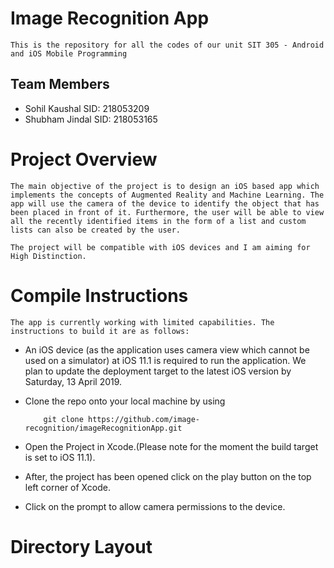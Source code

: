 # Image Recognition App
	This is the repository for all the codes of our unit SIT 305 - Android and iOS Mobile Programming

## Team Members
- Sohil Kaushal SID: 218053209
- Shubham Jindal SID: 218053165

# Project Overview
	The main objective of the project is to design an iOS based app which implements the concepts of Augmented Reality and Machine Learning. The app will use the camera of the device to identify the object that has been placed in front of it. Furthermore, the user will be able to view all the recently identified items in the form of a list and custom lists can also be created by the user.

	The project will be compatible with iOS devices and I am aiming for High Distinction.

# Compile Instructions
    The app is currently working with limited capabilities. The instructions to build it are as follows:
- An iOS device (as the application uses camera view which cannot be used on a simulator) at iOS 11.1 is required to run the application. We plan to update the deployment target to the latest iOS version by Saturday, 13 April 2019.

- Clone the repo onto your local machine by using
	```
		git clone https://github.com/image-recognition/imageRecognitionApp.git
	```
- Open the Project in Xcode.(Please note for the moment the build target is set to iOS 11.1).

- After, the project has been opened click on the play button on the top left corner of Xcode.

- Click on the prompt to allow camera permissions to the device.
# Directory Layout
